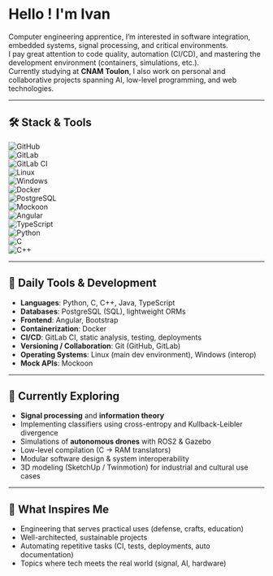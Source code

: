 # Hello ! I'm Ivan 

Computer engineering apprentice, I’m interested in software integration, embedded systems, signal processing, and critical environments.  
I pay great attention to code quality, automation (CI/CD), and mastering the development environment (containers, simulations, etc.).  
Currently studying at **CNAM Toulon**, I also work on personal and collaborative projects spanning AI, low-level programming, and web technologies.

---

## 🛠️ Stack & Tools

![GitHub](https://img.shields.io/badge/GitHub-181717?logo=github&logoColor=white)  
![GitLab](https://img.shields.io/badge/GitLab-FC6D26?logo=gitlab&logoColor=white)  
![GitLab CI](https://img.shields.io/badge/GitLabCI-554488?logo=gitlab&logoColor=white)  
![Linux](https://img.shields.io/badge/Linux-FCC624?logo=linux&logoColor=black)  
![Windows](https://img.shields.io/badge/Windows-0078D6?logo=windows&logoColor=white)  
![Docker](https://img.shields.io/badge/Docker-2496ED?logo=docker&logoColor=white)  
![PostgreSQL](https://img.shields.io/badge/PostgreSQL-4169E1?logo=postgresql&logoColor=white)  
![Mockoon](https://img.shields.io/badge/Mockoon-2C3E50?logo=mockoon&logoColor=white)  
![Angular](https://img.shields.io/badge/Angular-DD0031?logo=angular&logoColor=white)  
![TypeScript](https://img.shields.io/badge/TypeScript-3178C6?logo=typescript&logoColor=white)  
![Python](https://img.shields.io/badge/Python-3776AB?logo=python&logoColor=white)  
![C](https://img.shields.io/badge/C-00599C?logo=c&logoColor=white)  
![C++](https://img.shields.io/badge/C++-00599C?logo=c%2b%2b&logoColor=white)

---

## 🚀 Daily Tools & Development

- **Languages**: Python, C, C++, Java, TypeScript  
- **Databases**: PostgreSQL (SQL), lightweight ORMs  
- **Frontend**: Angular, Bootstrap  
- **Containerization**: Docker  
- **CI/CD**: GitLab CI, static analysis, testing, deployments  
- **Versioning / Collaboration**: Git (GitHub, GitLab)  
- **Operating Systems**: Linux (main dev environment), Windows (interop)  
- **Mock APIs**: Mockoon

---

## 🧠 Currently Exploring

- **Signal processing** and **information theory**  
- Implementing classifiers using cross-entropy and Kullback-Leibler divergence  
- Simulations of **autonomous drones** with ROS2 & Gazebo  
- Low-level compilation (C → RAM translators)  
- Modular software design & system interoperability  
- 3D modeling (SketchUp / Twinmotion) for industrial and cultural use cases

---

## 🧭 What Inspires Me

- Engineering that serves practical uses (defense, crafts, education)  
- Well-architected, sustainable projects  
- Automating repetitive tasks (CI, tests, deployments, auto documentation)  
- Topics where tech meets the real world (signal, AI, hardware)


